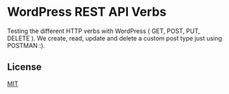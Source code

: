 # WordPress REST API Verbs

Testing the different HTTP verbs with WordPress ( GET, POST, PUT, DELETE ).
We create, read, update and delete a custom post type just using POSTMAN :).

## License
[MIT](https://choosealicense.com/licenses/mit/)

